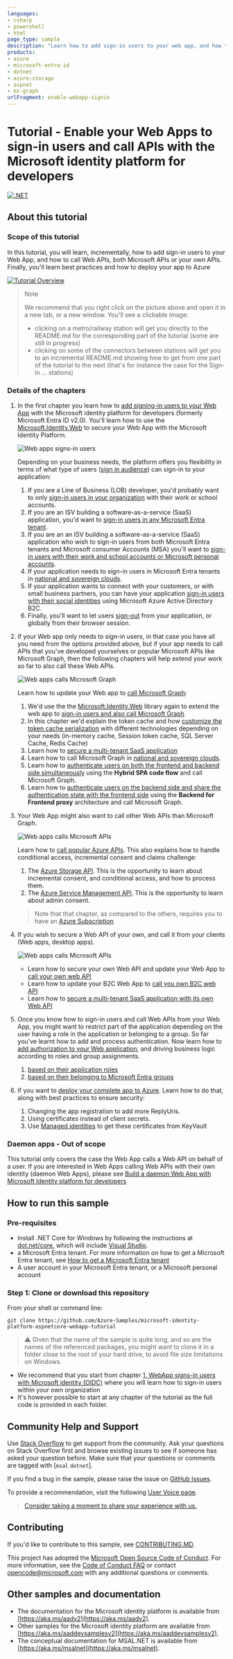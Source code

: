```yaml
---
languages:
- csharp
- powershell
- html
page_type: sample
description: "Learn how to add sign-in users to your web app, and how to call web APIs, either from Microsoft or your own."
products:
- azure
- microsoft-entra-id
- dotnet
- azure-storage
- aspnet
- ms-graph
urlFragment: enable-webapp-signin
---
```


# Tutorial - Enable your Web Apps to sign-in users and call APIs with the Microsoft identity platform for developers

[![.NET](https://github.com/Azure-Samples/active-directory-aspnetcore-webapp-openidconnect-v2/actions/workflows/dotnet.yml/badge.svg)](https://github.com/Azure-Samples/active-directory-aspnetcore-webapp-openidconnect-v2/actions/workflows/dotnet.yml)

## About this tutorial

### Scope of this tutorial

In this tutorial, you will learn, incrementally, how to add sign-in users to your Web App, and how to call Web APIs, both Microsoft APIs or your own APIs. Finally, you'll learn best practices and how to deploy your app to Azure

[![Tutorial Overview](./ReadmeFiles/aspnetcore-webapp-tutorial.svg)](https://github.com/Azure-Samples/active-directory-aspnetcore-webapp-openidconnect-v2/raw/master/ReadmeFiles/aspnetcore-webapp-tutorial-alt.svg?sanitize=true)

> Note
>
> We recommend that you right click on the picture above and open it in a new tab, or a new window. You'll see a clickable image:
>
> - clicking on a metro/railway station will get you directly to the README.md for the corresponding part of the tutorial (some are still in progress)
> - clicking on some of the connectors between stations will get you to an incremental README.md showing how to get from one part of the tutorial to the next (that's for instance the case for the Sign-in ... stations)

### Details of the chapters

1. In the first chapter you learn how to [add signing-in users to your Web App](https://github.com/Azure-Samples/active-directory-aspnetcore-webapp-openidconnect-v2/tree/master/1-WebApp-OIDC/README.md) with the Microsoft identity platform for developers (formerly Microsoft Entra ID v2.0). You'll learn how to use the [Microsoft.Identity.Web](https://aka.ms/microsoft-identity-web) to secure your Web App with the Microsoft Identity Platform.

   ![Web apps signs-in users](ReadmeFiles/Web-app-signs-in-users.svg)

   Depending on your business needs, the platform offers you flexibility in terms of what type of users ([sign in audience](https://aka.ms/signinaudience)) can sign-in to your application:
   1. If you are a Line of Business (LOB) developer, you'd probably want to only [sign-in users in your organization](https://github.com/Azure-Samples/active-directory-aspnetcore-webapp-openidconnect-v2/tree/master/1-WebApp-OIDC/1-1-MyOrg/README.md) with their work or school accounts.
   1. If you are an ISV building a software-as-a-service (SaaS) application, you'd want to [sign-in users in any Microsoft Entra tenant](https://github.com/Azure-Samples/active-directory-aspnetcore-webapp-openidconnect-v2/tree/master/1-WebApp-OIDC/1-2-AnyOrg/README-1-1-to-1-2.md).
   1. If you are an an ISV building a software-as-a-service (SaaS) application who wish to sign-in users from both Microsoft Entra tenants and Microsoft consumer Accounts (MSA) you'll want to [sign-in users with their work and school accounts or Microsoft personal accounts](https://github.com/Azure-Samples/active-directory-aspnetcore-webapp-openidconnect-v2/tree/master/1-WebApp-OIDC/1-3-AnyOrgOrPersonal/README-1-1-to-1-3.md).
   1. If your application needs to sign-in users in Microsoft Entra tenants in [national and sovereign clouds](https://github.com/Azure-Samples/active-directory-aspnetcore-webapp-openidconnect-v2/tree/master/1-WebApp-OIDC/1-4-Sovereign/README.md).
   1. If your application wants to connect with your customers, or with small business partners, you can have your application [sign-in users with their social identities](https://github.com/Azure-Samples/active-directory-aspnetcore-webapp-openidconnect-v2/tree/master/1-WebApp-OIDC/1-5-B2C/README.md) using Microsoft Azure Active Directory B2C.
   1. Finally, you'll want to let users [sign-out](https://github.com/Azure-Samples/active-directory-aspnetcore-webapp-openidconnect-v2/tree/master/1-WebApp-OIDC/1-6-SignOut/README.md) from your application, or globally from their browser session.

2. If your Web app only needs to sign-in users, in that case you have all you need from the options provided above, but if your app needs to call APIs that you've developed yourselves or popular Microsoft APIs like Microsoft Graph, then the following chapters will help extend your work so far to also call these Web APIs.

   ![Web apps calls Microsoft Graph](ReadmeFiles/Web-app-calls-Microsoft-Graph.svg)

   Learn how to update your Web app to [call Microsoft Graph](https://graph.microsoft.com):

   1. We'd use the the [Microsoft.Identity.Web](https://aka.ms/microsoft-identity-web) library again to extend the web app to [sign-in users and also call Microsoft Graph](https://github.com/Azure-Samples/active-directory-aspnetcore-webapp-openidconnect-v2/tree/master/2-WebApp-graph-user/2-1-Call-MSGraph/README.md)
   1. In this chapter we'd explain the token cache and how [customize the token cache serialization](https://github.com/Azure-Samples/active-directory-aspnetcore-webapp-openidconnect-v2/tree/master/2-WebApp-graph-user/2-2-TokenCache/README-incremental-instructions.md)
 with different technologies depending on your needs (in-memory cache, Session token cache, SQL Server Cache, Redis Cache)
   1. Learn how to [secure a multi-tenant SaaS application](https://github.com/Azure-Samples/active-directory-aspnetcore-webapp-openidconnect-v2/tree/master/2-WebApp-graph-user/2-3-Multi-Tenant/README.md)
   1. Learn how to call Microsoft Graph in [national and sovereign clouds](https://github.com/Azure-Samples/active-directory-aspnetcore-webapp-openidconnect-v2/tree/master/2-WebApp-graph-user/2-4-Sovereign-Call-MSGraph/README.md).
   1. Learn how to [authenticate users on both the frontend and backend side simultaneously](https://github.com/Azure-Samples/active-directory-aspnetcore-webapp-openidconnect-v2/blob/master/2-WebApp-graph-user/2-5-HybridFlow/README.md) using the **Hybrid SPA code flow** and call Microsoft Graph.
   1. Learn how to [authenticate users on the backend side and share the authentication state with the frontend side](https://github.com/Azure-Samples/active-directory-aspnetcore-webapp-openidconnect-v2/blob/master/2-WebApp-graph-user/2-6-BFF-Proxy/README.md) using the **Backend for Frontend proxy** architecture and call Microsoft Graph.

3. Your Web App might also want to call other Web APIs than Microsoft Graph.

   ![Web apps calls Microsoft APIs](ReadmeFiles/web-app-calls-microsoft-apis.svg)

   Learn how to [call popular Azure APIs](https://github.com/Azure-Samples/active-directory-aspnetcore-webapp-openidconnect-v2/tree/master/3-WebApp-multi-APIs/README.md). This also explains how to handle conditional access, incremental consent and claims challenge:

   1. The [Azure Storage API](https://docs.microsoft.com/rest/api/storageservices/). This is the opportunity to learn about incremental consent, and conditional access, and how to process them.
   1. The [Azure Service Management API](https://azure.microsoft.com/blog/introducing-the-windows-azure-service-management-api/). This is the opportunity to learn about admin consent.

   > Note that that chapter, as compared to the others, requires you to have an [Azure Subscription](https://azure.microsoft.com/free/)

4. If you wish to secure a Web API of your own, and call it from your clients (Web apps, desktop apps).

   ![Web apps calls Microsoft APIs](ReadmeFiles/web-app-calls-your-api.svg)

   - Learn how to secure your own Web API and update your Web App to [call your own web API](https://github.com/Azure-Samples/active-directory-aspnetcore-webapp-openidconnect-v2/tree/master/4-WebApp-your-API/4-1-MyOrg/README-incremental-instructions.md)
   - Learn how to update your B2C Web App to [call you own B2C web API](https://github.com/Azure-Samples/active-directory-aspnetcore-webapp-openidconnect-v2/tree/master/4-WebApp-your-API/4-2-B2C/README.md)
   - Learn how to [secure a multi-tenant SaaS application with its own Web API](https://github.com/Azure-Samples/active-directory-aspnetcore-webapp-openidconnect-v2/tree/master/4-WebApp-your-API/4-3-AnyOrg/Readme.md)

5. Once you know how to sign-in users and call Web APIs from your Web App, you might want to restrict part of the application depending on the user having a role in the application or belonging to a group. So far you've learnt how to add and process authentication. Now learn how to [add authorization to your Web application](https://github.com/Azure-Samples/active-directory-aspnetcore-webapp-openidconnect-v2/tree/master/5-WebApp-AuthZ), and driving business logic according to roles and group assignments.

   1. [based on their application roles](https://github.com/Azure-Samples/active-directory-aspnetcore-webapp-openidconnect-v2/tree/master/5-WebApp-AuthZ/5-1-Roles/README-incremental-instructions.md)
   2. [based on their belonging to Microsoft Entra groups](https://github.com/Azure-Samples/active-directory-aspnetcore-webapp-openidconnect-v2/tree/master/5-WebApp-AuthZ/5-2-Groups/README-incremental-instructions.md)

6. If you want to [deploy your complete app to Azure](https://github.com/Azure-Samples/active-directory-aspnetcore-webapp-openidconnect-v2/tree/master/6-Deploy-to-Azure/README.md). Learn how to do that, along with best practices to ensure security:

   1. Changing the app registration to add more ReplyUris.
   2. Using certificates instead of client secrets.
   3. Use [Managed identities](https://docs.microsoft.com/azure/active-directory/managed-identities-azure-resources/overview) to get these certificates from KeyVault

### Daemon apps  - Out of scope

This tutorial only covers the case the Web App calls a Web API on behalf of a user. If you are interested in Web Apps calling Web APIs with their own identity (daemon Web Apps), please see [Build a daemon Web App with Microsoft Identity platform for developers](https://github.com/Azure-Samples/active-directory-dotnet-daemon-v2)

## How to run this sample

### Pre-requisites

- Install .NET Core for Windows by following the instructions at [dot.net/core](https://dot.net/core), which will include [Visual Studio](https://aka.ms/vsdownload).
- a Microsoft Entra tenant. For more information on how to get a Microsoft Entra tenant, see [How to get a Microsoft Entra tenant](https://docs.microsoft.com/azure/active-directory/develop/quickstart-create-new-tenant)
- A user account in your Microsoft Entra tenant, or a Microsoft personal account

### Step 1:  Clone or download this repository

From your shell or command line:

```Shell
git clone https://github.com/Azure-Samples/microsoft-identity-platform-aspnetcore-webapp-tutorial
```

> :warning: Given that the name of the sample is quite long, and so are the names of the referenced packages, you might want to clone it in a folder close to the root of your hard drive, to avoid file size limitations on Windows.

- We recommend that you start from chapter [1. WebApp signs-in users with Microsoft identity (OIDC)](https://github.com/Azure-Samples/active-directory-aspnetcore-webapp-openidconnect-v2/tree/master/1-WebApp-OIDC/README.md) where you will learn how to sign-in users within your own organization
- It's however possible to start at any chapter of the tutorial as the full code is provided in each folder.

## Community Help and Support

Use [Stack Overflow](http://stackoverflow.com/questions/tagged/msal) to get support from the community.
Ask your questions on Stack Overflow first and browse existing issues to see if someone has asked your question before.
Make sure that your questions or comments are tagged with [`msal` `dotnet`].

If you find a bug in the sample, please raise the issue on [GitHub Issues](https://github.com/Azure-Samples/active-directory-aspnetcore-webapp-openidconnect-v2/issues).

To provide a recommendation, visit the following [User Voice page](https://feedback.azure.com/forums/169401-azure-active-directory).

> [Consider taking a moment to share your experience with us.](https://forms.office.com/Pages/ResponsePage.aspx?id=v4j5cvGGr0GRqy180BHbRz0h_jLR5HNJlvkZAewyoWxUNEFCQ0FSMFlPQTJURkJZMTRZWVJRNkdRMC4u)

## Contributing

If you'd like to contribute to this sample, see [CONTRIBUTING.MD](https://github.com/Azure-Samples/active-directory-aspnetcore-webapp-openidconnect-v2/blob/master/CONTRIBUTING.md).

This project has adopted the [Microsoft Open Source Code of Conduct](https://opensource.microsoft.com/codeofconduct/). For more information, see the [Code of Conduct FAQ](https://opensource.microsoft.com/codeofconduct/faq/) or contact [opencode@microsoft.com](mailto:opencode@microsoft.com) with any additional questions or comments.

## Other samples and documentation

- The documentation for the Microsoft identity platform is available from [https://aka.ms/aadv2](https://aka.ms/aadv2).
- Other samples for the Microsoft identity platform are available from [https://aka.ms/aaddevsamplesv2](https://aka.ms/aaddevsamplesv2).
- The conceptual documentation for MSAL.NET is available from [https://aka.ms/msalnet](https://aka.ms/msalnet).
